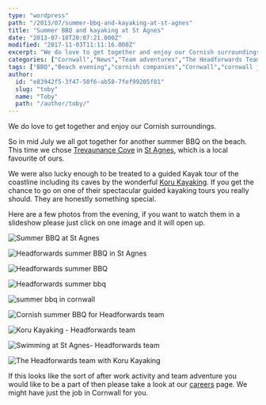 ```yaml
---
type: "wordpress"
path: "/2013/07/summer-bbq-and-kayaking-at-st-agnes"
title: "Summer BBQ and kayaking at St Agnes"
date: "2013-07-18T20:07:21.000Z"
modified: "2017-11-03T11:11:16.000Z"
excerpt: "We do love to get together and enjoy our Cornish surroundings. So in mid July we all got together for another summer BBQ on the beach. This time we chose Trevaunance Cove in St Agnes, which is a local favourite of ours. We were also lucky enough to be treated to a guided Kayak tour …"
categories: ["Cornwall","News","Team adventures","The Headforwards Team"]
tags: ["BBQ","Beach evening","cornish companies","Cornwall","cornwall jobs","jobs in cornwall","koru","koru kayaking","software careers","software careers cornwall","software companies","software company uk","st agnes","st agnes cornwall","summer bbq","trevaunance cove","work activities"]
author:
  id: "e83942f5-3f47-50f6-ab58-7fef99205f81"
  slug: "toby"
  name: "Toby"
  path: "/author/toby/"
---
```

We do love to get together and enjoy our Cornish surroundings.

So in mid July we all got together for another summer BBQ on the beach. This time we chose [Trevaunance Cove](http://www.cornwall-online.co.uk/carrick/stagnes-trevaunancecove.asp) in [St Agnes](http://www.nationaltrust.org.uk/st-agnes-and-chapel-porth/), which is a local favourite of ours.

We were also lucky enough to be treated to a guided Kayak tour of the coastline including its caves by the wonderful [Koru Kayaking](http://korukayaking.co.uk/). If you get the chance to go on one of their spectacular guided kayaking tours you really should. They are honestly something special.

Here are a few photos from the evening, if you want to watch them in a slideshow please just click on one image and it will open up.


<section class="gallery">


![Summer BBQ at St Agnes](/wp-content/uploads/2014/01/ST-Agnes-122.jpg)

![Headforwards summer BBQ in St Agnes](/wp-content/uploads/2014/01/St-Agnes-12.jpg)

![Headforwards summer BBQ](/wp-content/uploads/2014/01/St-Agnes-31.jpg)

![Headforwards summer bbq](/wp-content/uploads/2014/01/st-Agnes18.jpg)

![summer bbq in cornwall](/wp-content/uploads/2014/01/St-Agnes-17.jpg)

![Cornish summer BBQ for Headforwards team](/wp-content/uploads/2014/01/St-Agnes-19.jpg)

![Koru Kayaking - Headforwards team ](/wp-content/uploads/2014/01/St-Agnes-91.jpg)

![Swimming at St Agnes- Headforwards team ](/wp-content/uploads/2014/01/St-Agnes22.jpg)

![The Headforwards team with Koru Kayaking ](/wp-content/uploads/2014/01/St-Agnes-101.jpg)

</section>



If this looks like the sort of after work activity and team adventure you would like to be a part of then please take a look at our [careers](http://www.headforwards.com/careers/) page. We might have just the job in Cornwall for you.